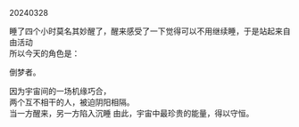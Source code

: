 20240328

睡了四个小时莫名其妙醒了，醒来感受了一下觉得可以不用继续睡，于是站起来自由活动  
所以今天的角色是：  

倒梦者。  

因为宇宙间的一场机缘巧合，  
两个互不相干的人，被迫阴阳相隔。  
当一方醒来，另一方陷入沉睡
由此，宇宙中最珍贵的能量，得以守恒。